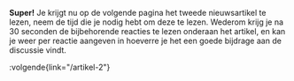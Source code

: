**Super!** Je krijgt nu op de volgende pagina het tweede nieuwsartikel te lezen, neem de tijd die je nodig hebt om deze te lezen. Wederom krijg je na 30 seconden de bijbehorende reacties te lezen onderaan het artikel, en kan je weer per reactie aangeven in hoeverre je het een goede bijdrage aan de discussie vindt.

:volgende{link="/artikel-2"}
